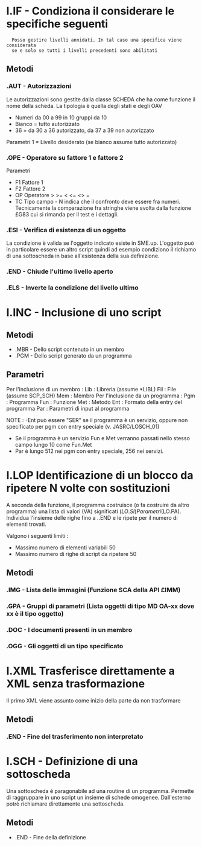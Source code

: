 # I.IF      - Condiziona il considerare le specifiche seguenti
      Posso gestire livelli annidati. In tal caso una specifica viene considerata
      se e solo se tutti i livelli precedenti sono abilitati
## Metodi
### .AUT - Autorizzazioni
Le autorizzazioni sono gestite dalla classe SCHEDA che ha come funzione il nome della scheda.
La tipologia è quella degli stati e degli OAV
- Numeri da 00 a 99 in 10 gruppi da 10
- Bianco = tutto autorizzato
- 36    = da 30 a 36 autorizzato, da 37 a 39 non autorizzato

Parametri
1 = Livello desiderato (se bianco assume tutto autorizzato)
### .OPE - Operatore su fattore 1 e fattore 2
Parametri
- F1 Fattore 1
- F2 Fattore 2
- OP Operatore > >= < <= <> =
- TC Tipo campo - N indica che il confronto deve essere fra numeri.
Tecnicamente la comparazione fra stringhe viene svolta dalla funzione £G83 cui si rimanda per il test e i dettagli.
### .ESI - Verifica di esistenza di un oggetto
La condizione è valida se l'oggetto indicato esiste in SME.up. L'oggetto può in particolare essere un altro script quindi ad esempio condiziono il richiamo di una sottoscheda in base all'esistenza della sua definizione.

### .END - Chiude l'ultimo livello aperto
### .ELS - Inverte la condizione del livello ultimo

# I.INC - Inclusione di uno script
## Metodi
- .MBR    - Dello script contenuto in un membro
- .PGM - Dello script generato da un programma
## Parametri
Per l'inclusione di un membro : 
      Lib :  Libreria (assume *LIBL)
      Fil :  File     (assume SCP_SCH)
      Mem :  Membro
Per l'inclusione da un programma : 
      Pgm :  Programma
      Fun :  Funzione
      Met :  Metodo
      Ent :  Formato della entry del programma
      Par :  Parametri di input al programma

NOTE :  -Ent può essere "SER" se il programma è un servizio, oppure non specificato per pgm con entry speciale (v. JASRC/LOSCH_01)
- Se il programma è un servizio Fun e Met verranno passati nello stesso campo lungo 10 come Fun.Met
- Par è lungo 512 nei pgm con entry speciale, 256 nei servizi.

# I.LOP Identificazione di un blocco da ripetere N volte con sostituzioni
A seconda della funzione, il programma costruisce (o fa costruire da altro programma) una lista di valori (VA) significati ($LO.SI) Parametri ($LO.PA).
Individua l'insieme delle  righe fino a ..END e le ripete per il numero di elementi trovati.

Valgono i seguenti limiti : 
- Massimo numero di elementi variabili            50
- Massimo numero di righe di script da ripetere   50
## Metodi
### .IMG - Lista delle immagini (Funzione SCA della API £IMM)
### .GPA - Gruppi di parametri (Lista oggetti di tipo MD OA-xx dove xx è il tipo oggetto)
### .DOC - I documenti presenti in un membro
### .OGG - Gli oggetti di un tipo specificato


# I.XML Trasferisce direttamente a XML senza trasformazione
Il primo XML viene assunto come inizio della parte da non trasformare
## Metodi
### .END - Fine del trasferimento non interpretato


# I.SCH     - Definizione di una sottoscheda
Una sottoscheda è paragonabile ad una routine di un programma. Permette di raggruppare in uno script un insieme di schede omogenee. Dall'esterno potrò richiamare direttamente una sottoscheda.
## Metodi
- .END - Fine della definizione
